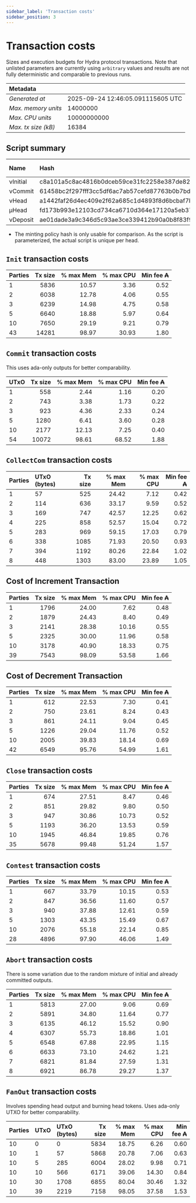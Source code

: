 ```yaml
--- 
sidebar_label: 'Transaction costs' 
sidebar_position: 3 
--- 
```


# Transaction costs 

Sizes and execution budgets for Hydra protocol transactions. Note that unlisted parameters are currently using `arbitrary` values and results are not fully deterministic and comparable to previous runs.

| Metadata | |
| :--- | :--- |
| _Generated at_ | 2025-09-24 12:46:05.091115605 UTC |
| _Max. memory units_ | 14000000 |
| _Max. CPU units_ | 10000000000 |
| _Max. tx size (kB)_ | 16384 |

## Script summary

| Name   | Hash | Size (Bytes) 
| :----- | :--- | -----------: 
| νInitial | c8a101a5c8ac4816b0dceb59ce31fc2258e387de828f02961d2f2045 | 2652 | 
| νCommit | 61458bc2f297fff3cc5df6ac7ab57cefd87763b0b7bd722146a1035c | 685 | 
| νHead | a1442faf26d4ec409e2f62a685c1d4893f8d6bcbaf7bcb59d6fa1340 | 14599 | 
| μHead | fd173b993e12103cd734ca6710d364e17120a5eb37a224c64ab2b188* | 5284 | 
| νDeposit | ae01dade3a9c346d5c93ae3ce339412b90a0b8f83f94ec6baa24e30c | 1102 | 

* The minting policy hash is only usable for comparison. As the script is parameterized, the actual script is unique per head.

## `Init` transaction costs

| Parties | Tx size | % max Mem | % max CPU | Min fee ₳ |
| :------ | ------: | --------: | --------: | --------: |
| 1| 5836 | 10.57 | 3.36 | 0.52 |
| 2| 6038 | 12.78 | 4.06 | 0.55 |
| 3| 6239 | 14.98 | 4.75 | 0.58 |
| 5| 6640 | 18.88 | 5.97 | 0.64 |
| 10| 7650 | 29.19 | 9.21 | 0.79 |
| 43| 14281 | 98.97 | 30.93 | 1.80 |


## `Commit` transaction costs
 This uses ada-only outputs for better comparability.

| UTxO | Tx size | % max Mem | % max CPU | Min fee ₳ |
| :--- | ------: | --------: | --------: | --------: |
| 1| 558 | 2.44 | 1.16 | 0.20 |
| 2| 743 | 3.38 | 1.73 | 0.22 |
| 3| 923 | 4.36 | 2.33 | 0.24 |
| 5| 1280 | 6.41 | 3.60 | 0.28 |
| 10| 2177 | 12.13 | 7.25 | 0.40 |
| 54| 10072 | 98.61 | 68.52 | 1.88 |


## `CollectCom` transaction costs

| Parties | UTxO (bytes) |Tx size | % max Mem | % max CPU | Min fee ₳ |
| :------ | :----------- |------: | --------: | --------: | --------: |
| 1 | 57 | 525 | 24.42 | 7.12 | 0.42 |
| 2 | 114 | 636 | 33.17 | 9.59 | 0.52 |
| 3 | 169 | 747 | 42.57 | 12.25 | 0.62 |
| 4 | 225 | 858 | 52.57 | 15.04 | 0.72 |
| 5 | 283 | 969 | 59.15 | 17.03 | 0.79 |
| 6 | 338 | 1085 | 71.93 | 20.50 | 0.93 |
| 7 | 394 | 1192 | 80.26 | 22.84 | 1.02 |
| 8 | 448 | 1303 | 83.00 | 23.89 | 1.05 |


## Cost of Increment Transaction

| Parties | Tx size | % max Mem | % max CPU | Min fee ₳ |
| :------ | ------: | --------: | --------: | --------: |
| 1| 1796 | 24.00 | 7.62 | 0.48 |
| 2| 1879 | 24.43 | 8.40 | 0.49 |
| 3| 2141 | 28.38 | 10.16 | 0.55 |
| 5| 2325 | 30.00 | 11.96 | 0.58 |
| 10| 3178 | 40.90 | 18.33 | 0.75 |
| 39| 7543 | 98.09 | 53.58 | 1.66 |


## Cost of Decrement Transaction

| Parties | Tx size | % max Mem | % max CPU | Min fee ₳ |
| :------ | ------: | --------: | --------: | --------: |
| 1| 612 | 22.53 | 7.30 | 0.41 |
| 2| 750 | 23.61 | 8.24 | 0.43 |
| 3| 861 | 24.11 | 9.04 | 0.45 |
| 5| 1226 | 29.04 | 11.76 | 0.52 |
| 10| 2005 | 39.83 | 18.14 | 0.69 |
| 42| 6549 | 95.76 | 54.99 | 1.61 |


## `Close` transaction costs

| Parties | Tx size | % max Mem | % max CPU | Min fee ₳ |
| :------ | ------: | --------: | --------: | --------: |
| 1| 674 | 27.51 | 8.47 | 0.46 |
| 2| 851 | 29.82 | 9.80 | 0.50 |
| 3| 947 | 30.86 | 10.73 | 0.52 |
| 5| 1193 | 36.20 | 13.53 | 0.59 |
| 10| 1945 | 46.84 | 19.85 | 0.76 |
| 35| 5678 | 99.48 | 51.24 | 1.57 |


## `Contest` transaction costs

| Parties | Tx size | % max Mem | % max CPU | Min fee ₳ |
| :------ | ------: | --------: | --------: | --------: |
| 1| 667 | 33.79 | 10.15 | 0.53 |
| 2| 847 | 36.56 | 11.60 | 0.57 |
| 3| 940 | 37.88 | 12.61 | 0.59 |
| 5| 1303 | 43.35 | 15.49 | 0.67 |
| 10| 2076 | 55.18 | 22.14 | 0.85 |
| 28| 4896 | 97.90 | 46.06 | 1.49 |


## `Abort` transaction costs
There is some variation due to the random mixture of initial and already committed outputs.

| Parties | Tx size | % max Mem | % max CPU | Min fee ₳ |
| :------ | ------: | --------: | --------: | --------: |
| 1| 5813 | 27.00 | 9.06 | 0.69 |
| 2| 5891 | 34.80 | 11.64 | 0.77 |
| 3| 6135 | 46.12 | 15.52 | 0.90 |
| 4| 6307 | 55.73 | 18.86 | 1.01 |
| 5| 6548 | 67.88 | 22.95 | 1.15 |
| 6| 6633 | 73.10 | 24.62 | 1.21 |
| 7| 6821 | 81.84 | 27.59 | 1.31 |
| 8| 6921 | 86.78 | 29.27 | 1.37 |


## `FanOut` transaction costs
Involves spending head output and burning head tokens. Uses ada-only UTXO for better comparability.

| Parties | UTxO  | UTxO (bytes) | Tx size | % max Mem | % max CPU | Min fee ₳ |
| :------ | :---- | :----------- | ------: | --------: | --------: | --------: |
| 10 | 0 | 0 | 5834 | 18.75 | 6.26 | 0.60 |
| 10 | 1 | 57 | 5868 | 20.78 | 7.06 | 0.63 |
| 10 | 5 | 285 | 6004 | 28.02 | 9.98 | 0.71 |
| 10 | 10 | 566 | 6171 | 39.06 | 14.30 | 0.84 |
| 10 | 30 | 1708 | 6855 | 80.04 | 30.46 | 1.32 |
| 10 | 39 | 2219 | 7158 | 98.05 | 37.58 | 1.53 |

